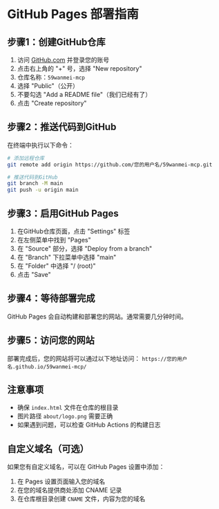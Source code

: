 # GitHub Pages 部署指南

## 步骤1：创建GitHub仓库

1. 访问 [GitHub.com](https://github.com) 并登录您的账号
2. 点击右上角的 "+" 号，选择 "New repository"
3. 仓库名称：`59wanmei-mcp`
4. 选择 "Public"（公开）
5. 不要勾选 "Add a README file"（我们已经有了）
6. 点击 "Create repository"

## 步骤2：推送代码到GitHub

在终端中执行以下命令：

```bash
# 添加远程仓库
git remote add origin https://github.com/您的用户名/59wanmei-mcp.git

# 推送代码到GitHub
git branch -M main
git push -u origin main
```

## 步骤3：启用GitHub Pages

1. 在GitHub仓库页面，点击 "Settings" 标签
2. 在左侧菜单中找到 "Pages"
3. 在 "Source" 部分，选择 "Deploy from a branch"
4. 在 "Branch" 下拉菜单中选择 "main"
5. 在 "Folder" 中选择 "/ (root)"
6. 点击 "Save"

## 步骤4：等待部署完成

GitHub Pages 会自动构建和部署您的网站。通常需要几分钟时间。

## 步骤5：访问您的网站

部署完成后，您的网站将可以通过以下地址访问：
`https://您的用户名.github.io/59wanmei-mcp/`

## 注意事项

- 确保 `index.html` 文件在仓库的根目录
- 图片路径 `about/logo.png` 需要正确
- 如果遇到问题，可以检查 GitHub Actions 的构建日志

## 自定义域名（可选）

如果您有自定义域名，可以在 GitHub Pages 设置中添加：
1. 在 Pages 设置页面输入您的域名
2. 在您的域名提供商处添加 CNAME 记录
3. 在仓库根目录创建 `CNAME` 文件，内容为您的域名 